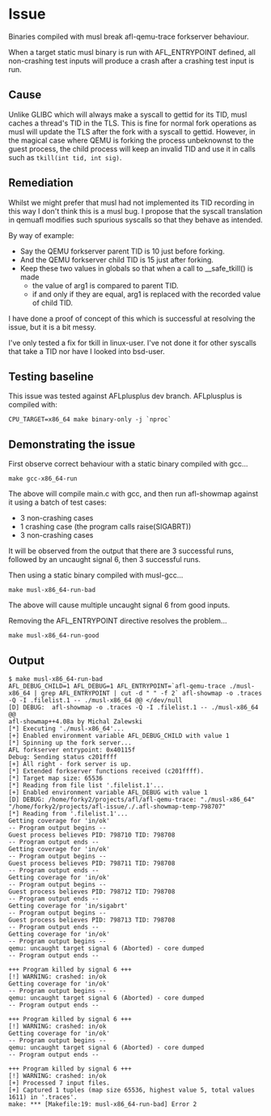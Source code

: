 # Issue

Binaries compiled with musl break afl-qemu-trace forkserver behaviour.

When a target static musl binary is run with AFL_ENTRYPOINT defined,
all non-crashing test inputs will produce a crash after a crashing test
input is run.

## Cause

Unlike GLIBC which will always make a syscall to gettid for its TID, musl
caches a thread's TID in the TLS. This is fine for normal fork operations as
musl will update the TLS after the fork with a syscall to gettid. However,
in the magical case where QEMU is forking the process unbeknownst to the guest
process, the child process will keep an invalid TID and use it in calls such as
`tkill(int tid, int sig)`.

## Remediation

Whilst we might prefer that musl had not implemented its TID recording in this
way I don't think this is a musl bug. I propose that the syscall translation in
qemuafl modifies such spurious syscalls so that they behave as intended.

By way of example:
* Say the QEMU forkserver parent TID is 10 just before forking.
* And the QEMU forkserver child TID is 15 just after forking.
* Keep these two values in globals so that when a call to __safe_tkill() is made
  * the value of arg1 is compared to parent TID.
  * if and only if they are equal, arg1 is replaced with the recorded value of
    child TID.

I have done a proof of concept of this which is successful at resolving the
issue, but it is a bit messy.

I've only tested a fix for tkill in linux-user. I've not done it for other
syscalls that take a TID nor have I looked into bsd-user.

## Testing baseline

This issue was tested against AFLplusplus dev branch. AFLplusplus is compiled
with:

```
CPU_TARGET=x86_64 make binary-only -j `nproc`
```

## Demonstrating the issue

First observe correct behaviour with a static binary compiled with gcc...

```
make gcc-x86_64-run
```

The above will compile main.c with gcc, and then run afl-showmap against it
using a batch of test cases:

* 3 non-crashing cases
* 1 crashing case (the program calls raise(SIGABRT))
* 3 non-crashing cases

It will be observed from the output that there are 3 successful runs,
followed by an uncaught signal 6, then 3 successful runs.

Then using a static binary compiled with musl-gcc...

```
make musl-x86_64-run-bad
```

The above will cause multiple uncaught signal 6 from good inputs.

Removing the AFL_ENTRYPOINT directive resolves the problem...

```
make musl-x86_64-run-good
```

## Output

```
$ make musl-x86_64-run-bad
AFL_DEBUG_CHILD=1 AFL_DEBUG=1 AFL_ENTRYPOINT=`afl-qemu-trace ./musl-x86_64 | grep AFL_ENTRYPOINT | cut -d " " -f 2` afl-showmap -o .traces -Q -I .filelist.1 -- ./musl-x86_64 @@ </dev/null
[D] DEBUG:  afl-showmap -o .traces -Q -I .filelist.1 -- ./musl-x86_64 @@
afl-showmap++4.08a by Michal Zalewski
[*] Executing './musl-x86_64'...
[+] Enabled environment variable AFL_DEBUG_CHILD with value 1
[*] Spinning up the fork server...
AFL forkserver entrypoint: 0x40115f
Debug: Sending status c201ffff
[+] All right - fork server is up.
[*] Extended forkserver functions received (c201ffff).
[*] Target map size: 65536
[*] Reading from file list '.filelist.1'...
[+] Enabled environment variable AFL_DEBUG with value 1
[D] DEBUG: /home/forky2/projects/afl/afl-qemu-trace: "./musl-x86_64" "/home/forky2/projects/afl-issue/./.afl-showmap-temp-798707"
[*] Reading from '.filelist.1'...
Getting coverage for 'in/ok'
-- Program output begins --
Guest process believes PID: 798710 TID: 798708
-- Program output ends --
Getting coverage for 'in/ok'
-- Program output begins --
Guest process believes PID: 798711 TID: 798708
-- Program output ends --
Getting coverage for 'in/ok'
-- Program output begins --
Guest process believes PID: 798712 TID: 798708
-- Program output ends --
Getting coverage for 'in/sigabrt'
-- Program output begins --
Guest process believes PID: 798713 TID: 798708
-- Program output ends --
Getting coverage for 'in/ok'
-- Program output begins --
qemu: uncaught target signal 6 (Aborted) - core dumped
-- Program output ends --

+++ Program killed by signal 6 +++
[!] WARNING: crashed: in/ok
Getting coverage for 'in/ok'
-- Program output begins --
qemu: uncaught target signal 6 (Aborted) - core dumped
-- Program output ends --

+++ Program killed by signal 6 +++
[!] WARNING: crashed: in/ok
Getting coverage for 'in/ok'
-- Program output begins --
qemu: uncaught target signal 6 (Aborted) - core dumped
-- Program output ends --

+++ Program killed by signal 6 +++
[!] WARNING: crashed: in/ok
[+] Processed 7 input files.
[+] Captured 1 tuples (map size 65536, highest value 5, total values 1611) in '.traces'.
make: *** [Makefile:19: musl-x86_64-run-bad] Error 2
```
